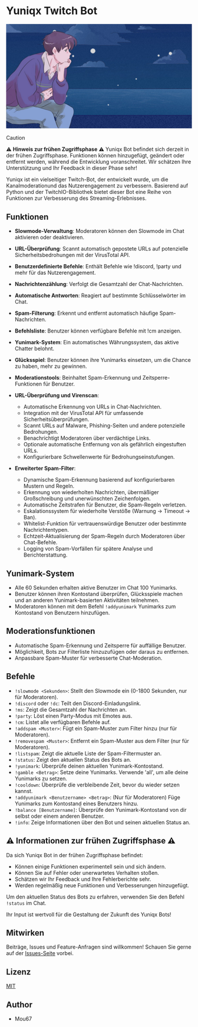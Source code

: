 # Yuniqx Twitch Bot

![Yuniqx Bot Logo](Images/3fed6854-7464-421b-80b2-90512b6147ab-channel_offline_image-1920x1080.jpg)

> [!CAUTION]
> ⚠️ **Hinweis zur frühen Zugriffsphase** ⚠️
> Yuniqx Bot befindet sich derzeit in der frühen Zugriffsphase. Funktionen können hinzugefügt, geändert oder entfernt werden, während die Entwicklung voranschreitet. Wir schätzen Ihre Unterstützung und Ihr Feedback in dieser Phase sehr!

Yuniqx ist ein vielseitiger Twitch-Bot, der entwickelt wurde, um die Kanalmoderationund das Nutzerengagement zu verbessern. Basierend auf Python und der TwitchIO-Bibliothek bietet dieser Bot eine Reihe von Funktionen zur Verbesserung des Streaming-Erlebnisses.

## Funktionen

- **Slowmode-Verwaltung**: Moderatoren können den Slowmode im Chat aktivieren oder deaktivieren.
- **URL-Überprüfung**: Scannt automatisch gepostete URLs auf potenzielle Sicherheitsbedrohungen mit der VirusTotal API.
- **Benutzerdefinierte Befehle**: Enthält Befehle wie !discord, !party und mehr für das Nutzerengagement.
- **Nachrichtenzählung**: Verfolgt die Gesamtzahl der Chat-Nachrichten.
- **Automatische Antworten**: Reagiert auf bestimmte Schlüsselwörter im Chat.
- **Spam-Filterung**: Erkennt und entfernt automatisch häufige Spam-Nachrichten.
- **Befehlsliste**: Benutzer können verfügbare Befehle mit !cm anzeigen.
- **Yunimark-System**: Ein automatisches Währungssystem, das aktive Chatter belohnt.
- **Glücksspiel**: Benutzer können ihre Yunimarks einsetzen, um die Chance zu haben, mehr zu gewinnen.
- **Moderationstools**: Beinhaltet Spam-Erkennung und Zeitsperre-Funktionen für Benutzer.

- **URL-Überprüfung und Virenscan**:
  - Automatische Erkennung von URLs in Chat-Nachrichten.
  - Integration mit der VirusTotal API für umfassende Sicherheitsüberprüfungen.
  - Scannt URLs auf Malware, Phishing-Seiten und andere potenzielle Bedrohungen.
  - Benachrichtigt Moderatoren über verdächtige Links.
  - Optionale automatische Entfernung von als gefährlich eingestuften URLs.
  - Konfigurierbare Schwellenwerte für Bedrohungseinstufungen.

- **Erweiterter Spam-Filter**:
  - Dynamische Spam-Erkennung basierend auf konfigurierbaren Mustern und Regeln.
  - Erkennung von wiederholten Nachrichten, übermäßiger Großschreibung und unerwünschten Zeichenfolgen.
  - Automatische Zeitstrafen für Benutzer, die Spam-Regeln verletzen.
  - Eskalationssystem für wiederholte Verstöße (Warnung → Timeout → Ban).
  - Whitelist-Funktion für vertrauenswürdige Benutzer oder bestimmte Nachrichtentypen.
  - Echtzeit-Aktualisierung der Spam-Regeln durch Moderatoren über Chat-Befehle.
  - Logging von Spam-Vorfällen für spätere Analyse und Berichterstattung.

 ## Yunimark-System

- Alle 60 Sekunden erhalten aktive Benutzer im Chat 100 Yunimarks.
- Benutzer können ihren Kontostand überprüfen, Glücksspiele machen und an anderen Yunimark-basierten Aktivitäten teilnehmen.
- Moderatoren können mit dem Befehl `!addyunimark` Yunimarks zum Kontostand von Benutzern hinzufügen.

## Moderationsfunktionen

- Automatische Spam-Erkennung und Zeitsperre für auffällige Benutzer.
- Möglichkeit, Bots zur Filterliste hinzuzufügen oder daraus zu entfernen.
- Anpassbare Spam-Muster für verbesserte Chat-Moderation.

## Befehle

- `!slowmode <Sekunden>`: Stellt den Slowmode ein (0-1800 Sekunden, nur für Moderatoren).
- `!discord` oder `!dc`: Teilt den Discord-Einladungslink.
- `!ms`: Zeigt die Gesamtzahl der Nachrichten an.
- `!party`: Löst einen Party-Modus mit Emotes aus.
- `!cm`: Listet alle verfügbaren Befehle auf.
- `!addspam <Muster>`: Fügt ein Spam-Muster zum Filter hinzu (nur für Moderatoren).
- `!removespam <Muster>`: Entfernt ein Spam-Muster aus dem Filter (nur für Moderatoren).
- `!listspam`: Zeigt die aktuelle Liste der Spam-Filtermuster an.
- `!status`: Zeigt den aktuellen Status des Bots an.
- `!yunimark`: Überprüfe deinen aktuellen Yunimark-Kontostand.
- `!gamble <Betrag>`: Setze deine Yunimarks. Verwende 'all', um alle deine Yunimarks zu setzen.
- `!cooldown`: Überprüfe die verbleibende Zeit, bevor du wieder setzen kannst.
- `!addyunimark <Benutzername> <Betrag>`: (Nur für Moderatoren) Füge Yunimarks zum Kontostand eines Benutzers hinzu.
- `!balance [Benutzername]`: Überprüfe den Yunimark-Kontostand von dir selbst oder einem anderen Benutzer.
- `!info`: Zeige Informationen über den Bot und seinen aktuellen Status an.

## ⚠️ Informationen zur frühen Zugriffsphase ⚠️

Da sich Yuniqx Bot in der frühen Zugriffsphase befindet:

- Können einige Funktionen experimentell sein und sich ändern.
- Können Sie auf Fehler oder unerwartetes Verhalten stoßen.
- Schätzen wir Ihr Feedback und Ihre Fehlerberichte sehr.
- Werden regelmäßig neue Funktionen und Verbesserungen hinzugefügt.

Um den aktuellen Status des Bots zu erfahren, verwenden Sie den Befehl `!status` im Chat.

Ihr Input ist wertvoll für die Gestaltung der Zukunft des Yuniqx Bots!

## Mitwirken

Beiträge, Issues und Feature-Anfragen sind willkommen! Schauen Sie gerne auf der [Issues-Seite](https://github.com/Mou67/YuniBot/issues) vorbei.

## Lizenz

[MIT](https://choosealicense.com/licenses/mit/)

## Author

 - Mou67

